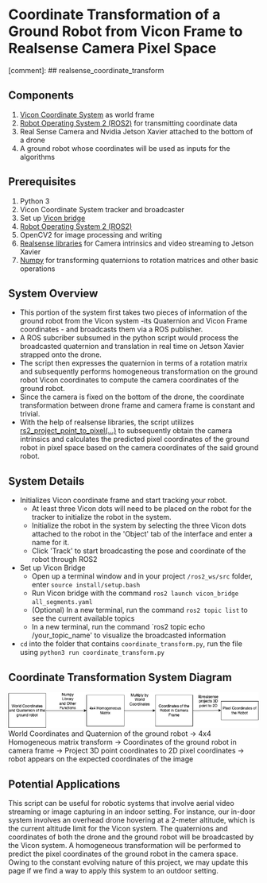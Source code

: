 
# Coordinate Transformation of a Ground Robot from Vicon Frame to Realsense Camera Pixel Space
[comment]: ## realsense_coordinate_transform
## Components
1. [Vicon Coordinate System](https://www.vicon.com/) as world frame
2. [Robot Operating System 2 (ROS2)](https://docs.ros.org/en/foxy/index.html) for transmitting coordinate data
3. Real Sense Camera and Nvidia Jetson Xavier attached to the bottom of a drone
4. A ground robot whose coordinates will be used as inputs for the algorithms

## Prerequisites
1. Python 3
2. Vicon Coordinate System tracker and broadcaster
3. Set up [Vicon bridge](https://github.com/dasc-lab/ros2-vicon-bridge/tree/main)
4. [Robot Operating System 2 (ROS2)](https://docs.ros.org/en/foxy/index.html)
5. OpenCV2 for image processing and writing
6. [Realsense libraries](https://github.com/IntelRealSense/librealsense) for Camera intrinsics and video streaming to Jetson Xavier
7. [Numpy](https://numpy.org/install/) for transforming quaternions to rotation matrices and other basic operations


## System Overview
* This portion of the system first takes two pieces of information of the ground robot from the Vicon system -its Quaternion and Vicon Frame coordinates - and broadcasts them via a ROS publisher.
* A ROS subcriber subsumed in the python script would process the broadcasted quaternion and translation in real time on Jetson Xavier strapped onto the drone.
* The script then expresses the quaternion in terms of a rotation matrix and subsequently performs homogeneous transformation on the ground robot Vicon coordinates to compute the camera coordinates of the ground robot.
* Since the camera is fixed on the bottom of the drone, the coordinate transformation between drone frame and camera frame is constant and trivial.
* With the help of realsense libraries, the script utilizes [rs2_project_point_to_pixel(...)](https://github.com/IntelRealSense/librealsense/wiki/Projection-in-RealSense-SDK-2.0) to subsequently obtain the camera intrinsics and calculates the predicted pixel coordinates of the ground robot in pixel space based on the camera coordinates of the said ground robot. 

## System Details
* Initializes Vicon coordinate frame and start tracking your robot.
  * At least three Vicon dots will need to be placed on the robot for the tracker to initialize the robot in the system.
  * Initialize the robot in the system by selecting the three Vicon dots attached to the robot in the 'Object' tab of the interface and enter a name for it.
  * Click 'Track' to start broadcasting the pose and coordinate of the robot through ROS2
* Set up Vicon Bridge
  * Open up a terminal window and in your project `/ros2_ws/src` folder,  enter `source install/setup.bash`
  * Run Vicon bridge with the command `ros2 launch vicon_bridge all_segments.yaml`
  * (Optional) In a new terminal, run the command `ros2 topic list` to see the current available topics
  * In a new terminal, run the command `ros2 topic echo /your_topic_name' to visualize the broadcasted information
* `cd` into the folder that contains `coordinate_transform.py`, run the file using `python3 run coordinate_transform.py`
  
## Coordinate Transformation System Diagram
![alt text](https://github.com/dasc-lab/realsense_coordinate_transform/blob/main/system_diagram.drawio%20(1).png)
World Coordinates and Quaternion of the ground robot -> 4x4 Homogeneous matrix transform -> Coordinates of the ground robot in camera frame -> Project 3D point coordinates to 2D pixel coordinates -> robot appears on the expected coordinates of the image

## Potential Applications
This script can be useful for robotic systems that involve aerial video streaming or image capturing in an indoor setting. For instance, our in-door system involves an overhead drone hovering at a 2-meter altitude, which is the current altitude limit for the Vicon system. The quaternions and coordinates of both the drone and the ground robot will be broadcasted by the Vicon system. A homogeneous transformation will be performed to predict the pixel coordinates of the ground robot in the camera space. Owing to the constant evolving nature of this project, we may update this page if we find a way to apply this system to an outdoor setting.
